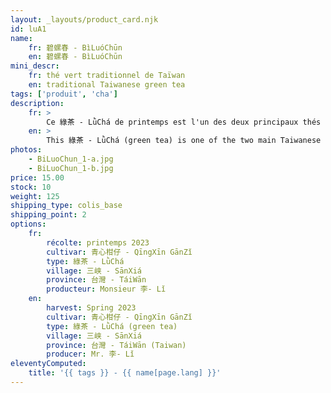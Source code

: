 ```yaml
---
layout: _layouts/product_card.njk
id: luA1
name:
    fr: 碧螺春 - BìLuóChūn
    en: 碧螺春 - BìLuóChūn
mini_descr:
    fr: thé vert traditionnel de Taïwan
    en: traditional Taiwanese green tea
tags: ['produit', 'cha']
description: 
    fr: >
        Ce 綠茶 - LǜChá de printemps est l'un des deux principaux thés verts taïwanais. C'est un 碧螺春 - BìLuóChūn réalisé à partir du cultivar endémique de 三峽 - SānXiá, le 青心柑仔 - QīngXīn GānZǐ qui donne une identité aromatique unique. La famille de Mr.李- Lǐ produit des thés artisanaux de qualité depuis trois générations.
    en: >
        This 綠茶 - LǜChá (green tea) is one of the two main Taiwanese green teas. It is a 碧螺春 - BìLuóChūn crafted from the endemic cultivar of 三峽 - SānXiá, the 青心柑仔 - QīngXīn GānZǐ, which imparts a unique aromatic identity. Mr. 李- Lǐ's family has been producing quality artisanal teas for three generations.
photos:
    - BiLuoChun_1-a.jpg
    - BiLuoChun_1-b.jpg
price: 15.00
stock: 10
weight: 125
shipping_type: colis_base
shipping_point: 2
options:
    fr:
        récolte: printemps 2023
        cultivar: 青心柑仔 - QīngXīn GānZǐ
        type: 綠茶 - LǜChá
        village: 三峡 - SānXiá
        province: 台灣 - TáiWān
        producteur: Monsieur 李- Lǐ
    en:
        harvest: Spring 2023
        cultivar: 青心柑仔 - QīngXīn GānZǐ
        type: 綠茶 - LǜChá (green tea)
        village: 三峡 - SānXiá
        province: 台灣 - TáiWān (Taiwan)
        producer: Mr. 李- Lǐ
eleventyComputed:
    title: '{{ tags }} - {{ name[page.lang] }}'
---
```

